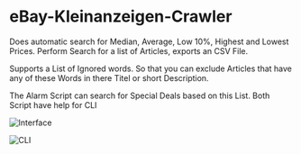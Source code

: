 # eBay-Kleinanzeigen-Crawler
Does automatic search for Median, Average, Low 10%, Highest and Lowest Prices. 
Perform Search for a list of Articles, exports an CSV File. 

Supports a List of Ignored words. So that you can exclude Articles that have any of these Words in there Titel or short Description.

The Alarm Script can search for Special Deals based on this List. Both Script have help for CLI 

![Interface](https://i.imgur.com/JEZPiut.png)


![CLI](https://i.imgur.com/CiNSr5Y.png)
